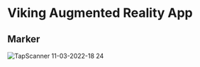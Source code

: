 # Viking Augmented Reality App
## Marker
![TapScanner 11-03-2022-18 24](https://user-images.githubusercontent.com/66089079/205268707-c5005056-6855-495a-be8d-51597dd079f1.jpg)
